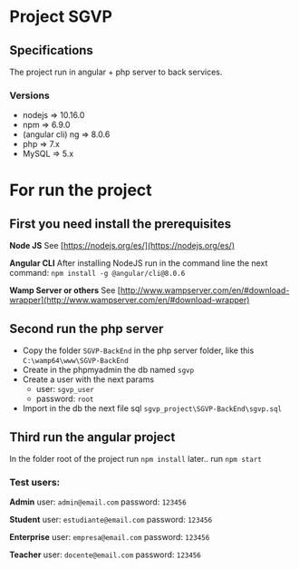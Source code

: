 # Project SGVP

## Specifications

The project run in angular + php server to back services.

### Versions
* nodejs => 10.16.0
* npm => 6.9.0
* (angular cli) ng => 8.0.6
* php => 7.x
* MySQL => 5.x

# For run the project

## First you need install the prerequisites
**Node JS**
See [https://nodejs.org/es/](https://nodejs.org/es/)

**Angular CLI**
After installing NodeJS run in the command line the next command: `npm install -g @angular/cli@8.0.6`

**Wamp Server or others**
See [http://www.wampserver.com/en/#download-wrapper](http://www.wampserver.com/en/#download-wrapper)

## Second run the php server
*	Copy the folder `SGVP-BackEnd` in the php server folder, like this `C:\wamp64\www\SGVP-BackEnd`
*	Create in the phpmyadmin the db named `sgvp`
*	Create a user with the next params
	*	user: `sgvp_user`
	*	password: `root`
*	Import in the db the next file sql `sgvp_project\SGVP-BackEnd\sgvp.sql`

## Third run the angular project
In the folder root of the project run `npm install`
later..
run `npm start`

### Test users:
**Admin**
user: `admin@email.com`
password: `123456`

**Student**
user: `estudiante@email.com`
password: `123456`

**Enterprise**
user: `empresa@email.com`
password: `123456`

**Teacher**
user: `docente@email.com`
password: `123456`

